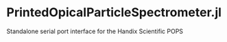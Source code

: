 # PrintedOpicalParticleSpectrometer.jl
Standalone serial port interface for the Handix Scientific POPS
